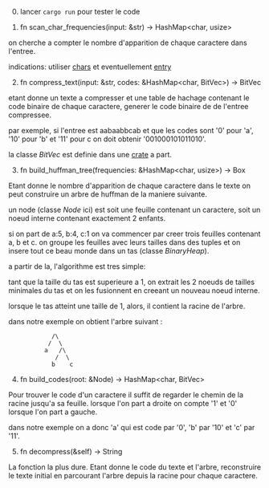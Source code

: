 0) lancer `cargo run` pour tester le code


1) fn scan_char_frequencies(input: &str) -> HashMap<char, usize>

on cherche a compter le nombre d'apparition de chaque caractere dans l'entree.

indications: utiliser [chars](https://doc.rust-lang.org/stable/std/primitive.str.html#method.chars)
et eventuellement [entry](https://doc.rust-lang.org/stable/std/collections/hash_map/struct.HashMap.html#method.entry)

2) fn compress_text(input: &str, codes: &HashMap<char, BitVec>) -> BitVec

etant donne un texte a compresser et une table de hachage contenant le code binaire de chaque caractere,
generer le code binaire de de l'entree compressee.

par exemple, si l'entree est aabaabbcab et que les codes sont '0' pour 'a', '10' pour 'b' et '11' pour c
on doit obtenir '001000101011010'.

la classe *BitVec* est definie dans une [crate](https://docs.rs/bitvec) a part.


3) fn build_huffman_tree(frequencies: &HashMap<char, usize>) -> Box<Node>

Etant donne le nombre d'apparition de chaque caractere dans le texte on peut construire
un arbre de huffman de la maniere suivante.

un node (classe *Node* ici) est soit une feuille contenant un caractere, soit un noeud interne
contenant exactement 2 enfants.

si on part de a:5, b:4, c:1 on va commencer par creer trois feuilles contenant a, b et c.
on groupe les feuilles avec leurs tailles dans des tuples et on insere tout ce beau monde
dans un tas (classe *BinaryHeap*).

a partir de la, l'algorithme est tres simple:

tant que la taille du tas est superieure a 1, on extrait les 2 noeuds de tailles minimales du tas
et on les fusionnent en creeant un nouveau noeud interne.

lorsque le tas atteint une taille de 1, alors, il contient la racine de l'arbre.

dans notre exemple on obtient l'arbre suivant :

```
            /\
           /  \
          a   /\
             /  \
            b    c
```


4) fn build_codes(root: &Node) -> HashMap<char, BitVec>

Pour trouver le code d'un caractere il suffit de regarder le chemin de la racine jusqu'a
sa feuille. lorsque l'on part a droite on compte '1' et '0' lorsque l'on part a gauche.

dans notre exemple on a donc 'a' qui est code par '0', 'b' par '10' et 'c' par '11'.


5) fn decompress(&self) -> String

La fonction la plus dure. Etant donne le code du texte et l'arbre, reconstruire le texte
initial en parcourant l'arbre depuis la racine pour chaque caractere.
